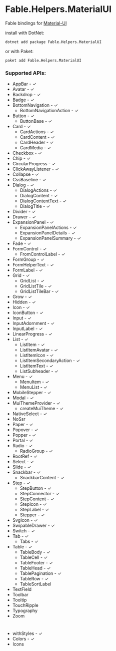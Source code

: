 # Fable.Helpers.MaterialUI

Fable bindings for [Material-UI](https://material-ui.com)

install with DotNet:
```
dotnet add package Fable.Helpers.MaterialUI
```
or with Paket:
```
paket add Fable.Helpers.MaterialUI
``` 
### Supported APIs:

* AppBar - ✓
* Avatar - ✓
* Backdrop - ✓
* Badge - ✓
* BottomNavigation - ✓
  * BottomNavigationAction - ✓
* Button - ✓
  * ButtonBase - ✓
* Card - ✓
  * CardActions - ✓
  * CardContent - ✓
  * CardHeader - ✓
  * CardMedia - ✓
* Checkbox - ✓
* Chip - ✓
* CircularProgress - ✓
* ClickAwayListener - ✓
* Collapse - ✓
* CssBaseline - ✓
* Dialog - ✓
  * DialogActions - ✓
  * DialogContent - ✓
  * DialogContentText - ✓
  * DialogTitle - ✓
* Divider - ✓
* Drawer - ✓
* ExpansionPanel - ✓
  * ExpansionPanelActions - ✓
  * ExpansionPanelDetails - ✓
  * ExpansionPanelSummary - ✓
* Fade - ✓
* FormControl - ✓
  * FromControlLabel - ✓
* FormGroup - ✓
* FormHelperText - ✓
* FormLabel - ✓
* Grid - ✓
  * GridList - ✓
  * GridListTile - ✓
  * GridListTileBar - ✓
* Grow - ✓
* Hidden - ✓
* Icon - ✓
* IconButton - ✓
* Input - ✓
 * InputAdornment - ✓
 * InputLabel - ✓
* LinearProgress - ✓
* List - ✓
  * ListItem - ✓
  * ListItemAvatar - ✓
  * ListItemIcon - ✓
  * ListItemSecondaryAction - ✓
  * ListItemText - ✓
  * ListSubheader - ✓
* Menu - ✓
  * MenuItem - ✓
  * MenuList - ✓
* MobileStepper - ✓
* Modal - ✓
* MuiThemeProvider - ✓
  * createMuiTheme - ✓
* NativeSelect - ✓
* NoSsr
* Paper - ✓
* Popover - ✓
* Popper - ✓
* Portal - ✓
* Radio - ✓
  * RadioGroup - ✓
* RootRef - ✓
* Select - ✓
* Slide - ✓
* Snackbar - ✓
  * SnackbarContent - ✓
* Step - ✓
  * StepButton - ✓
  * StepConnector - ✓
  * StepContent - ✓
  * StepIcon - ✓
  * StepLabel - ✓
  * Stepper - ✓
* SvgIcon - ✓
* SwipableDrawer - ✓
* Switch - ✓
* Tab - ✓
  * Tabs - ✓
* Table - ✓
  * TableBody - ✓
  * TableCell - ✓
  * TableFooter - ✓
  * TableHead - ✓
  * TablePagination - ✓
  * TableRow - ✓
  * TableSortLabel
* TextField
* Toolbar
* Tooltip
* TouchRipple
* Typography
* Zoom

# 
* withStyles - ✓
* Colors - ✓
* Icons
